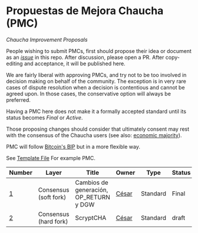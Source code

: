 # Propuestas de Mejora Chaucha (PMC)
*Chaucha Improvement Proposals*

People wishing to submit PMCs, first should propose their idea or document as an *[issue](https://github.com/proyecto-chaucha/pmc/issues)* in this repo. After discussion, please open a PR. After copy-editing and acceptance, it will be published here.

We are fairly liberal with approving PMCs, and try not to be too involved in decision making on behalf of the community. The exception is in very rare cases of dispute resolution when a decision is contentious and cannot be agreed upon. In those cases, the conservative option will always be preferred.

Having a PMC here does not make it a formally accepted standard until its status becomes *Final* or *Active*.

Those proposing changes should consider that ultimately consent may rest with the consensus of the Chaucha users (see also: [economic majority](https://en.bitcoin.it/wiki/Economic_majority)).

PMC will follow [Bitcoin's BIP](https://github.com/bitcoin/bips/blob/master/bip-0002.mediawiki) but in a more flexible way.

See [Template File](template.mediawiki) For example PMC.

|Number| Layer| Title|  Owner| Type| Status
| ---  |    --- | ---  |   --- | ---  | --- |
|[1](pmc-0001.mediawiki)| Consensus (soft fork) | Cambios de generación, OP_RETURN y DGW | [César](https://github.com/cvasqxz/) | Standard | Final
|[2](pmc-0002.mediawiki)| Consensus (hard fork) | ScryptCHA | [César](https://github.com/cvasqxz/) | Standard | draft
